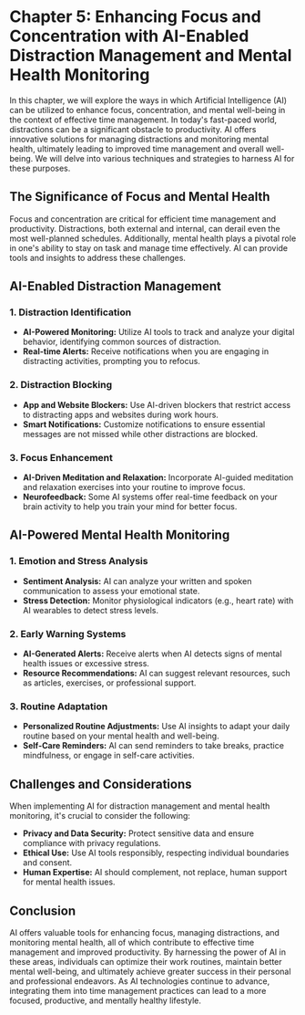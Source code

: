 Chapter 5: Enhancing Focus and Concentration with AI-Enabled Distraction Management and Mental Health Monitoring
================================================================================================================

In this chapter, we will explore the ways in which Artificial Intelligence (AI) can be utilized to enhance focus, concentration, and mental well-being in the context of effective time management. In today's fast-paced world, distractions can be a significant obstacle to productivity. AI offers innovative solutions for managing distractions and monitoring mental health, ultimately leading to improved time management and overall well-being. We will delve into various techniques and strategies to harness AI for these purposes.

The Significance of Focus and Mental Health
-------------------------------------------

Focus and concentration are critical for efficient time management and productivity. Distractions, both external and internal, can derail even the most well-planned schedules. Additionally, mental health plays a pivotal role in one's ability to stay on task and manage time effectively. AI can provide tools and insights to address these challenges.

AI-Enabled Distraction Management
---------------------------------

### 1. **Distraction Identification**

* **AI-Powered Monitoring:** Utilize AI tools to track and analyze your digital behavior, identifying common sources of distraction.
* **Real-time Alerts:** Receive notifications when you are engaging in distracting activities, prompting you to refocus.

### 2. **Distraction Blocking**

* **App and Website Blockers:** Use AI-driven blockers that restrict access to distracting apps and websites during work hours.
* **Smart Notifications:** Customize notifications to ensure essential messages are not missed while other distractions are blocked.

### 3. **Focus Enhancement**

* **AI-Driven Meditation and Relaxation:** Incorporate AI-guided meditation and relaxation exercises into your routine to improve focus.
* **Neurofeedback:** Some AI systems offer real-time feedback on your brain activity to help you train your mind for better focus.

AI-Powered Mental Health Monitoring
-----------------------------------

### 1. **Emotion and Stress Analysis**

* **Sentiment Analysis:** AI can analyze your written and spoken communication to assess your emotional state.
* **Stress Detection:** Monitor physiological indicators (e.g., heart rate) with AI wearables to detect stress levels.

### 2. **Early Warning Systems**

* **AI-Generated Alerts:** Receive alerts when AI detects signs of mental health issues or excessive stress.
* **Resource Recommendations:** AI can suggest relevant resources, such as articles, exercises, or professional support.

### 3. **Routine Adaptation**

* **Personalized Routine Adjustments:** Use AI insights to adapt your daily routine based on your mental health and well-being.
* **Self-Care Reminders:** AI can send reminders to take breaks, practice mindfulness, or engage in self-care activities.

Challenges and Considerations
-----------------------------

When implementing AI for distraction management and mental health monitoring, it's crucial to consider the following:

* **Privacy and Data Security:** Protect sensitive data and ensure compliance with privacy regulations.
* **Ethical Use:** Use AI tools responsibly, respecting individual boundaries and consent.
* **Human Expertise:** AI should complement, not replace, human support for mental health issues.

Conclusion
----------

AI offers valuable tools for enhancing focus, managing distractions, and monitoring mental health, all of which contribute to effective time management and improved productivity. By harnessing the power of AI in these areas, individuals can optimize their work routines, maintain better mental well-being, and ultimately achieve greater success in their personal and professional endeavors. As AI technologies continue to advance, integrating them into time management practices can lead to a more focused, productive, and mentally healthy lifestyle.
